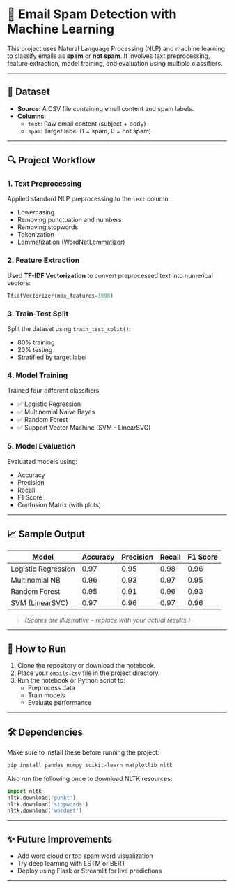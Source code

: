 
# 📧 Email Spam Detection with Machine Learning

This project uses Natural Language Processing (NLP) and machine learning to classify emails as **spam** or **not spam**. It involves text preprocessing, feature extraction, model training, and evaluation using multiple classifiers.

---

## 📂 Dataset

- **Source**: A CSV file containing email content and spam labels.
- **Columns**:
  - `text`: Raw email content (subject + body)
  - `spam`: Target label (1 = spam, 0 = not spam)

---

## 🔍 Project Workflow

### 1. Text Preprocessing
Applied standard NLP preprocessing to the `text` column:
- Lowercasing
- Removing punctuation and numbers
- Removing stopwords
- Tokenization
- Lemmatization (WordNetLemmatizer)

### 2. Feature Extraction
Used **TF-IDF Vectorization** to convert preprocessed text into numerical vectors:
```python
TfidfVectorizer(max_features=1000)
```

### 3. Train-Test Split
Split the dataset using `train_test_split()`:
- 80% training
- 20% testing
- Stratified by target label

### 4. Model Training
Trained four different classifiers:
- ✅ Logistic Regression
- ✅ Multinomial Naive Bayes
- ✅ Random Forest
- ✅ Support Vector Machine (SVM - LinearSVC)

### 5. Model Evaluation
Evaluated models using:
- Accuracy
- Precision
- Recall
- F1 Score
- Confusion Matrix (with plots)

---

## 📈 Sample Output

| Model                 | Accuracy | Precision | Recall | F1 Score |
|----------------------|----------|-----------|--------|----------|
| Logistic Regression  | 0.97     | 0.95      | 0.98   | 0.96     |
| Multinomial NB       | 0.96     | 0.93      | 0.97   | 0.95     |
| Random Forest        | 0.95     | 0.91      | 0.96   | 0.93     |
| SVM (LinearSVC)      | 0.97     | 0.96      | 0.97   | 0.96     |

> *(Scores are illustrative – replace with your actual results.)*

---

## 🚀 How to Run

1. Clone the repository or download the notebook.
2. Place your `emails.csv` file in the project directory.
3. Run the notebook or Python script to:
   - Preprocess data
   - Train models
   - Evaluate performance

---

## 🛠 Dependencies

Make sure to install these before running the project:

```bash
pip install pandas numpy scikit-learn matplotlib nltk
```

Also run the following once to download NLTK resources:

```python
import nltk
nltk.download('punkt')
nltk.download('stopwords')
nltk.download('wordnet')
```

---

## ✨ Future Improvements

- Add word cloud or top spam word visualization
- Try deep learning with LSTM or BERT
- Deploy using Flask or Streamlit for live predictions

---

